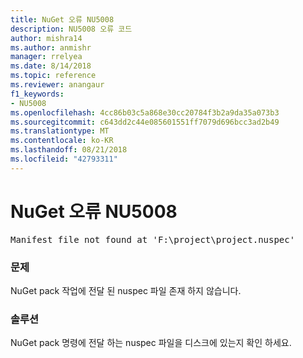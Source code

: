 ```yaml
---
title: NuGet 오류 NU5008
description: NU5008 오류 코드
author: mishra14
ms.author: anmishr
manager: rrelyea
ms.date: 8/14/2018
ms.topic: reference
ms.reviewer: anangaur
f1_keywords:
- NU5008
ms.openlocfilehash: 4cc86b03c5a868e30cc20784f3b2a9da35a073b3
ms.sourcegitcommit: c643dd2c44e085601551ff7079d696bcc3ad2b49
ms.translationtype: MT
ms.contentlocale: ko-KR
ms.lasthandoff: 08/21/2018
ms.locfileid: "42793311"
---
```

# <a name="nuget-error-nu5008"></a>NuGet 오류 NU5008
<pre>Manifest file not found at 'F:\project\project.nuspec'</pre>

### <a name="issue"></a>문제

NuGet pack 작업에 전달 된 nuspec 파일 존재 하지 않습니다.


### <a name="solution"></a>솔루션

NuGet pack 명령에 전달 하는 nuspec 파일을 디스크에 있는지 확인 하세요.


